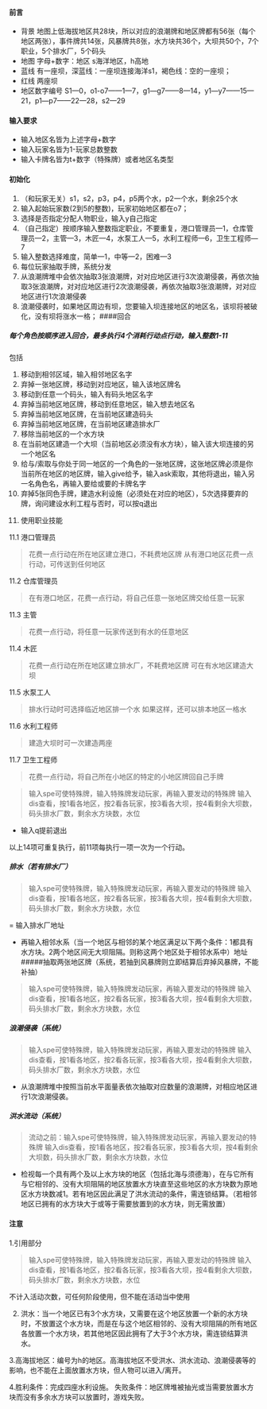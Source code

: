 ####  前言
- 背景 地图上低海拔地区共28块，所以对应的浪潮牌和地区牌都有56张（每个地区两张），事件牌共14张，风暴牌共8张，水方块共36个，大坝共50个，7个职业，5个排水厂，5个码头
- 地图 字母+数字：地区 s海洋地区，h高地
- 蓝线 有一座坝，深蓝线：一座坝连接海洋s1，褐色线：空的一座坝；
- 红线 两座坝
- 地区数字编号
S1—0，o1-o7——1—7，g1—g7——8—14，y1—y7——15—21，p1—p7——22—28，s2—29

#### 输入要求

- 输入地区名皆为上述字母+数字
- 输入玩家名皆为1-玩家总数整数
- 输入卡牌名皆为t+数字（特殊牌）或者地区名类型
#### 初始化
1.	（和玩家无关）s1，s2，p3，p4，p5两个水，p2一个水，剩余25个水
2.	输入起始玩家数(2到5的整数)，玩家初始地区都在o7；
3.	选择是否指定分配人物职业，输入y自己指定
4.	（自己指定）按顺序输入整数指定职业，不要重复，港口管理员—1，仓库管理员—2，主管—3，木匠—4，水泵工人—5，水利工程师—6，卫生工程师—7
5.	输入整数选择难度，简单—1，中等—2，困难—3
6.	每位玩家抽取手牌，系统分发
7.	从浪潮牌堆中会依次抽取3张浪潮牌，对对应地区进行3次浪潮侵袭，再依次抽取3张浪潮牌，对对应地区进行2次浪潮侵袭，再依次抽取3张浪潮牌，对对应地区进行1次浪潮侵袭
8.	浪潮侵袭时，如果地区周边有坝，您要输入坝连接地区的地区名，该坝将被破化，没有坝将涨水一格；
####回合

##### 每个角色按顺序进入回合，最多执行4个消耗行动点行动，输入整数1-11
包括
1)	移动到相邻区域，输入相邻地区名字
2)	弃掉一张地区牌，移动到对应地区，输入该地区牌名
3)	移动到任意一个码头，输入有码头地区名字
4)	弃掉当前地区地区牌，移动到任意地区，输入想去地区名
5)	弃掉当前地区地区牌，在当前地区建造码头
6)	弃掉当前地区地区牌，在当前地区建造排水厂
7)	移除当前地区的一个水方块
8)	在当前地区建造一个大坝（当前地区必须没有水方块），输入该大坝连接的另一个地区名
9)	给与/索取与你处于同一地区的一个角色的一张地区牌，这张地区牌必须是你当前所在地区的地区牌，输入give给予，输入ask索取，其他将退出，输入另一名角色名，再输入要给或要的卡牌名字
10)	弃掉5张同色手牌，建造水利设施（必须处在对应的地区），5次选择要弃的牌，询问建设水利工程与否时，可以按q退出
11. 使用职业技能

11.1	港口管理员	
> 花费一点行动在所在地区建立港口，不耗费地区牌   从有港口地区花费一点行动，可传送到任何地区

11.2	仓库管理员	
>在有港口地区，花费一点行动，将自己任意一张地区牌交给任意一玩家

11.3	主管	
>花费一点行动，将任意一玩家传送到有水的任意地区

11.4	木匠	
>花费一点行动在所在地区建立排水厂，不耗费地区牌  可在有水地区建造大坝

11.5	水泵工人	
>排水行动时可选择临近地区排一个水 如果这样，还可以排本地区一格水

11.6	水利工程师	
>建造大坝时可一次建造两座

11.7	卫生工程师	
>花费一点行动，将自己所在小地区的特定的小地区牌回自己手牌

> 输入spe可使特殊牌，输入特殊牌发动玩家，再输入要发动的特殊牌
输入dis查看，按1看各地区，按2看各玩家，按3看各大坝，按4看剩余大坝数，码头排水厂数，剩余水方块数，水位

- 输入q提前退出

以上14项可重复执行，前11项每执行一项一次为一个行动。

##### 排水（若有排水厂）
>输入spe可使特殊牌，输入特殊牌发动玩家，再输入要发动的特殊牌
输入dis查看，按1看各地区，按2看各玩家，按3看各大坝，按4看剩余大坝数，码头排水厂数，剩余水方块数，水位

= 输入排水厂地址
- 再输入相邻水系（当一个地区与相邻的某个地区满足以下两个条件：1都具有水方块。2两个地区间无大坝阻隔。则称这两个地区处于相邻水系中）地址
#####抽取两张地区牌（系统，若抽到风暴牌则立即结算后弃掉风暴牌，不能补抽）
>输入spe可使特殊牌，输入特殊牌发动玩家，再输入要发动的特殊牌
输入dis查看，按1看各地区，按2看各玩家，按3看各大坝，按4看剩余大坝数，码头排水厂数，剩余水方块数，水位

##### 浪潮侵袭（系统）
>输入spe可使特殊牌，输入特殊牌发动玩家，再输入要发动的特殊牌
输入dis查看，按1看各地区，按2看各玩家，按3看各大坝，按4看剩余大坝数，码头排水厂数，剩余水方块数，水位

- 从浪潮牌堆中按照当前水平面量表依次抽取对应数量的浪潮牌，对相应地区进行1次浪潮侵袭。

##### 洪水流动（系统）

>流动之前：输入spe可使特殊牌，输入特殊牌发动玩家，再输入要发动的特殊牌
输入dis查看，按1看各地区，按2看各玩家，按3看各大坝，按4看剩余大坝数，码头排水厂数，剩余水方块数，水位

- 检视每一个具有两个及以上水方块的地区（包括北海与须德海），在与它所有与它相邻的、没有大坝阻隔的地区放置水方块直至这些地区的水方块数为原地区水方块数减1。若有地区因此满足了洪水流动的条件，需连锁结算。（若相邻地区已拥有的水方块大于或等于需要放置到的水方块，则无需放置）

#### 注意
1.引用部分
>输入spe可使特殊牌，输入特殊牌发动玩家，再输入要发动的特殊牌
输入dis查看，按1看各地区，按2看各玩家，按3看各大坝，按4看剩余大坝数，码头排水厂数，剩余水方块数，水位

不计入活动次数，可任何阶段使用，但不能在活动当中使用

2. 洪水：当一个地区已有3个水方块，又需要在这个地区放置一个新的水方块时，不放置这个水方块，而是在与这个地区相邻的、没有大坝阻隔的所有地区各放置一个水方块，若其他地区因此拥有了大于3个水方块，需连锁结算洪水。

3.高海拔地区：编号为h的地区。高海拔地区不受洪水、洪水流动、浪潮侵袭等的影响，也不能在上面放置水方块，但人物可以进入/离开。

4.胜利条件：完成四座水利设施。
  失败条件：地区牌堆被抽光或当需要放置水方块而没有多余水方块可以放置时，游戏失败。

